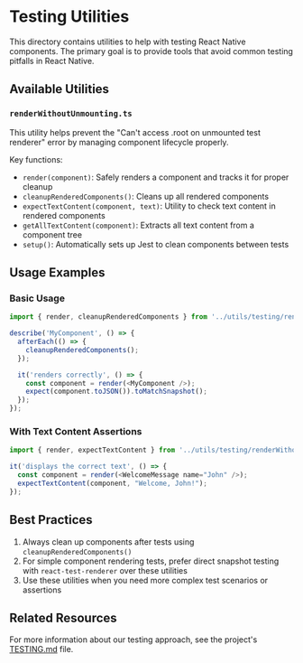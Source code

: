 # Testing Utilities

This directory contains utilities to help with testing React Native components. The primary goal is to provide tools that avoid common testing pitfalls in React Native.

## Available Utilities

### `renderWithoutUnmounting.ts`

This utility helps prevent the "Can't access .root on unmounted test renderer" error by managing component lifecycle properly.

Key functions:

- `render(component)`: Safely renders a component and tracks it for proper cleanup
- `cleanupRenderedComponents()`: Cleans up all rendered components 
- `expectTextContent(component, text)`: Utility to check text content in rendered components
- `getAllTextContent(component)`: Extracts all text content from a component tree
- `setup()`: Automatically sets up Jest to clean components between tests

## Usage Examples

### Basic Usage

```javascript
import { render, cleanupRenderedComponents } from '../utils/testing/renderWithoutUnmounting';

describe('MyComponent', () => {
  afterEach(() => {
    cleanupRenderedComponents();
  });

  it('renders correctly', () => {
    const component = render(<MyComponent />);
    expect(component.toJSON()).toMatchSnapshot();
  });
});
```

### With Text Content Assertions

```javascript
import { render, expectTextContent } from '../utils/testing/renderWithoutUnmounting';

it('displays the correct text', () => {
  const component = render(<WelcomeMessage name="John" />);
  expectTextContent(component, "Welcome, John!");
});
```

## Best Practices

1. Always clean up components after tests using `cleanupRenderedComponents()`
2. For simple component rendering tests, prefer direct snapshot testing with `react-test-renderer` over these utilities
3. Use these utilities when you need more complex test scenarios or assertions

## Related Resources

For more information about our testing approach, see the project's [TESTING.md](../../../TESTING.md) file. 